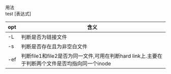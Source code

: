 用法  
test [表达式]  



opt | 含义
-- | --
-L | 判断是否为链接文件
-s | 判断是否存在且为非空白文件
-ef | 判断file1和file2是否为同一文件,可用在判断hard link上.主要在于判断两个文件是否均指向同一个inode

